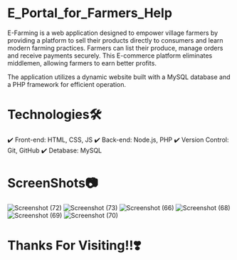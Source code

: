 # E_Portal_for_Farmers_Help
E-Farming is a web application designed to empower village farmers by providing a platform to sell their products directly to consumers and learn modern farming practices. Farmers can list their produce, manage orders and receive payments securely. This E-commerce platform eliminates middlemen, allowing farmers to earn better profits.  

The application utilizes a dynamic website built with a MySQL database and a PHP framework for efficient operation.

#  Technologies🛠️
✔️ Front-end: HTML, CSS, JS
✔️ Back-end: Node.js, PHP
✔️ Version Control: Git, GitHub
✔️ Detabase: MySQL

# ScreenShots📷
![Screenshot (72)](https://github.com/user-attachments/assets/c8f6a08e-c2c5-4fbd-a4ea-1d75dd139af7)
![Screenshot (73)](https://github.com/user-attachments/assets/448c5857-35e4-4bd9-afe6-e5bb72cce6eb)
![Screenshot (66)](https://github.com/user-attachments/assets/796c353d-7122-42b8-bbfd-8726d5ba4c81)
![Screenshot (68)](https://github.com/user-attachments/assets/bbeb14da-8268-420f-bbf7-341140285dc8)
![Screenshot (69)](https://github.com/user-attachments/assets/f5c4f521-87d7-42c0-8a67-796638c7ca24)
![Screenshot (70)](https://github.com/user-attachments/assets/c9e1343e-5e2c-4c87-9df1-bbe5878250ee)

# Thanks For Visiting!!❣️







